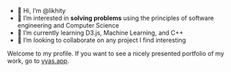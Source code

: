 - 👋 Hi, I’m @likhity
- 👀 I’m interested in **solving problems** using the principles of software engineering and Computer Science
- 🌱 I’m currently learning D3.js, Machine Learning, and C++
- 💞️ I’m looking to collaborate on any project I find interesting

Welcome to my profile. If you want to see a nicely presented portfolio of my work, go to [vyas.app](https://vyas.app).
